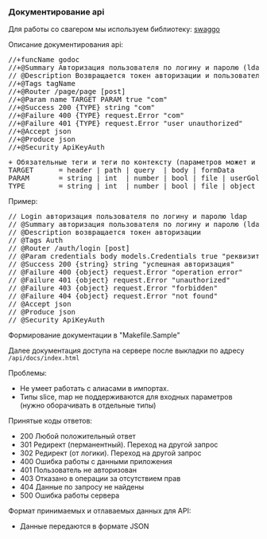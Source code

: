 ### Документирование api

Для работы со свагером мы используем библиотеку: [swaggo](https://github.com/swaggo/swag#api-operation)

Описание документирования api:
<pre>
//+funcName godoc
//+@Summary Авторизация пользователя по логину и паролю (ldap).     пишем кратко о чем речь и что принимает на входе
// @Description Возвращается токен авторизации и пользователья      пишем что возвращает и возможно подробности
//+@Tags tagName                                                    группировка api запросов
//+@Router /page/page [post]                                        относительный роутинг от базового и метод
//+@Param name TARGET PARAM true "com"                              входящие параметры
//+@Success 200 {TYPE} string "com"                                 положительный ответ
//+@Failure 400 {TYPE} request.Error "com"                          отрицательный ответ
//+@Failure 401 {TYPE} request.Error "user unauthorized"            пользователь не авторизован
//+@Accept json                                                     тип принимаемых данных
//+@Produce json                                                    тип возвращаемых данных
//+@Security ApiKeyAuth                                             запрос авторизованный по ключу или токену
</pre>

<pre>
+ Обязательные теги и теги по контексту (параметров может и не быть...)
TARGET      = header | path | query  | body | formData
PARAM       = string | int  | number | bool | file | userGolangStruct
TYPE        = string | int  | number | bool | file | object | array
</pre>

Пример:
<pre>
// Login авторизация пользователя по логину и паролю ldap
// @Summary авторизация пользователя по логину и паролю (ldap).
// @Description возвращается токен авторизации
// @Tags Auth
// @Router /auth/login [post]
// @Param credentials body models.Credentials true "реквизиты доступа"
// @Success 200 {string} string "успешная авторизация"
// @Failure 400 {object} request.Error "operation error"
// @Failure 401 {object} request.Error "unauthorized"
// @Failure 403 {object} request.Error "forbidden"
// @Failure 404 {object} request.Error "not found"
// @Accept json                                                    
// @Produce json                                                   
// @Security ApiKeyAuth
</pre>

Формирование документации в "Makefile.Sample"

Далее документация доступа на сервере после выкладки по адресу `/api/docs/index.html`

Проблемы:

* Не умеет работать с алиасами в импортах.
* Типы slice, map не поддерживаются для входных параметров (нужно оборачивать в отдельные типы) 

Принятые коды ответов:

- 200 Любой положительный ответ
- 301 Редирект (перманентный). Переход на другой запрос
- 302 Редирект (от логики). Переход на другой запрос
- 400 Ошибка работы с данными приложения
- 401 Пользователь не авторизован
- 403 Отказано в операции за отсутствием прав 
- 404 Данные по запросу не найдены
- 500 Ошибка работы сервера

Формат принимаемых и отлаваемых данных для API:

- Данные передаются в формате JSON
